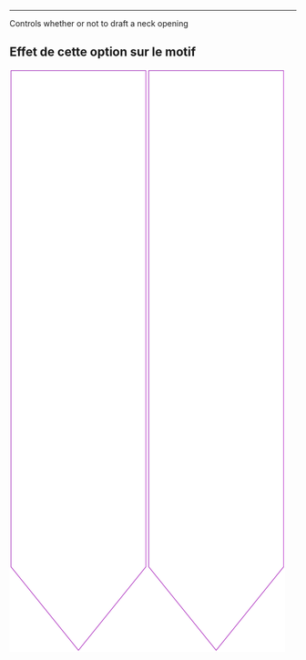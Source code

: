 ---

Controls whether or not to draft a neck opening


## Effet de cette option sur le motif
![Cette image montre l'effet de cette option en superposant plusieurs variantes qui ont une valeur différente pour cette option](walburga_neckline_sample.svg "Effet de cette option sur le motif")